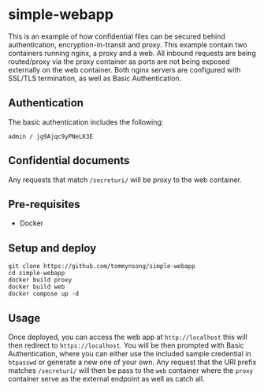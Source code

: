 # simple-webapp
This is an example of how confidential files can be secured behind authentication, encryption-in-transit and proxy.
This example contain two containers running nginx, a proxy and a web.
All inbound requests are being routed/proxy via the proxy container as ports are not being exposed externally on the web container.
Both nginx servers are configured with SSL/TLS termination, as well as Basic Authentication.
## Authentication
The basic authentication includes the following:
```
admin / jg9Ajqc9yPNeLK3E
```
## Confidential documents
Any requests that match `/secreturi/` will be proxy to the web container.

## Pre-requisites
- Docker
## Setup and deploy
```
git clone https://github.com/tommynsong/simple-webapp
cd simple-webapp
docker build proxy
docker build web
docker compose up -d
```

## Usage
Once deployed, you can access the web app at `http://localhost` this will then redirect to `https://localhost`.
You will be then prompted with Basic Authentication, where you can either use the included sample credential in `htpasswd` or generate a new one of your own.
Any request that the URI prefix matches `/secreturi/` will then be pass to the `web` container where the `proxy` container serve as the external endpoint as well as catch all.